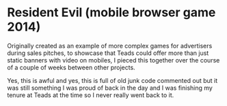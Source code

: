 # Resident Evil (mobile browser game 2014)

Originally created as an example of more complex games for advertisers during sales pitches, to showcase that Teads could offer more than just static banners with video on mobiles, I pieced this together over the course of a couple of weeks between other projects.

Yes, this is awful and yes, this is full of old junk code commented out but it was still something I was proud of back in the day and I was finishing my tenure at Teads at the time so I never really went back to it.
